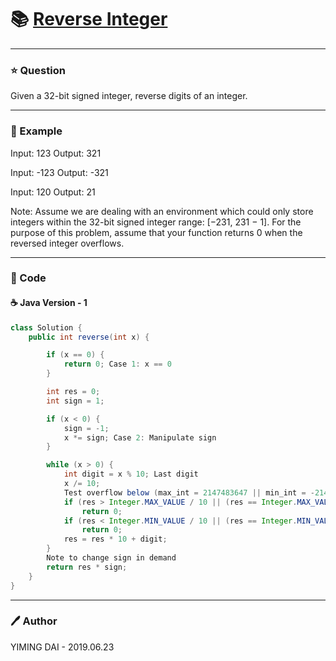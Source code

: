 # :books: [Reverse Integer](https://leetcode.com/problems/reverse-integer/)

---

### :star: Question

Given a 32-bit signed integer, reverse digits of an integer.

---

### :car: Example

Input: 123
Output: 321

Input: -123
Output: -321

Input: 120
Output: 21

Note:
Assume we are dealing with an environment which could only store integers within the 32-bit signed integer range: [−231,  231 − 1]. For the purpose of this problem, assume that your function returns 0 when the reversed integer overflows.

---

### :hammer: Code

#### :coffee: Java Version - 1

```java
class Solution {
    public int reverse(int x) {

        if (x == 0) {
            return 0; Case 1: x == 0
        }

        int res = 0;
        int sign = 1;

        if (x < 0) {
            sign = -1;
            x *= sign; Case 2: Manipulate sign
        }

        while (x > 0) {
            int digit = x % 10; Last digit
            x /= 10;
            Test overflow below (max_int = 2147483647 || min_int = -2147483648)
            if (res > Integer.MAX_VALUE / 10 || (res == Integer.MAX_VALUE / 10 && digit > 7))
                return 0;
            if (res < Integer.MIN_VALUE / 10 || (res == Integer.MIN_VALUE / 10 && digit < -8))
                return 0;
            res = res * 10 + digit;
        }
        Note to change sign in demand
        return res * sign;
    }
}
```
---

### :pen: Author

YIMING DAI - 2019.06.23
